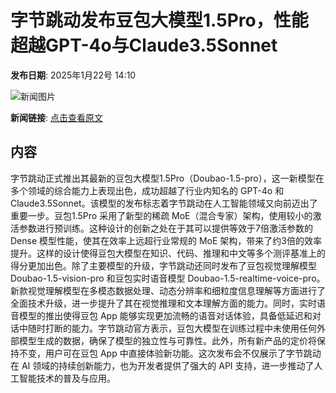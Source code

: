 # 字节跳动发布豆包大模型1.5Pro，性能超越GPT-4o与Claude3.5Sonnet

**发布日期**: 2025年1月22号 14:10

![新闻图片](https://pic.chinaz.com/picmap/thumb/202405160815252726_0.jpg)

**新闻链接**: [点击查看原文](https://www.aibase.com/zh/news/14931)

## 内容

字节跳动正式推出其最新的豆包大模型1.5Pro（Doubao-1.5-pro），这一新模型在多个领域的综合能力上表现出色，成功超越了行业内知名的 GPT-4o 和 Claude3.5Sonnet。该模型的发布标志着字节跳动在人工智能领域又向前迈出了重要一步。豆包1.5Pro 采用了新型的稀疏 MoE（混合专家）架构，使用较小的激活参数进行预训练。这种设计的创新之处在于其可以提供等效于7倍激活参数的 Dense 模型性能，使其在效率上远超行业常规的 MoE 架构，带来了约3倍的效率提升。这样的设计使得豆包大模型在知识、代码、推理和中文等多个测评基准上的得分更加出色。除了主要模型的升级，字节跳动还同时发布了豆包视觉理解模型 Doubao-1.5-vision-pro 和豆包实时语音模型 Doubao-1.5-realtime-voice-pro。新款视觉理解模型在多模态数据处理、动态分辨率和细粒度信息理解等方面进行了全面技术升级，进一步提升了其在视觉推理和文本理解方面的能力。同时，实时语音模型的推出使得豆包 App 能够实现更加流畅的语音对话体验，具备低延迟和对话中随时打断的能力。字节跳动官方表示，豆包大模型在训练过程中未使用任何外部模型生成的数据，确保了模型的独立性与可靠性。此外，所有新产品的定价将保持不变，用户可在豆包 App 中直接体验新功能。这次发布会不仅展示了字节跳动在 AI 领域的持续创新能力，也为开发者提供了强大的 API 支持，进一步推动了人工智能技术的普及与应用。
